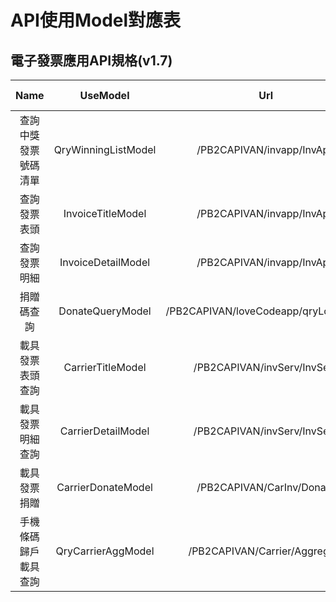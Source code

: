 # API使用Model對應表

## 電子發票應用API規格(v1.7) 

|         Name         	|      UseModel      	|                 Url                 	|  Config Key ApiUrl(Api Class)  |
|:--------------------:	|:-------------------:	|:-----------------------------------:	|:-------------------------------:
| 查詢中獎發票號碼清單 	| QryWinningListModel 	|      /PB2CAPIVAN/invapp/InvApp      	|        QryWinningListApi       |
|     查詢發票表頭     	|  InvoiceTitleModel  	|      /PB2CAPIVAN/invapp/InvApp      	|        InvoiceTitleApi         |
|     查詢發票明細     	|  InvoiceDetailModel 	|      /PB2CAPIVAN/invapp/InvApp      	|        InvoiceDetailApi        |
|      捐贈碼查詢      	|   DonateQueryModel  	| /PB2CAPIVAN/loveCodeapp/qryLoveCode 	|        DonateQueryApi          |
|   載具發票表頭查詢   	|  CarrierTitleModel  	|     /PB2CAPIVAN/invServ/InvServ     	|        CarrierTilteApi         |
|   載具發票明細查詢   	|  CarrierDetailModel 	|     /PB2CAPIVAN/invServ/InvServ     	|        CarrierDetailApi        |
|     載具發票捐贈     	|  CarrierDonateModel 	|      /PB2CAPIVAN/CarInv/Donate      	|        CarrierDonateApi        |
| 手機條碼歸戶載具查詢 	|  QryCarrierAggModel 	|    /PB2CAPIVAN/Carrier/Aggregate    	|        QryCarrierAggApi        |
